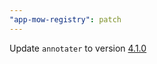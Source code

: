 ```yaml
---
"app-mow-registry": patch
---
```


Update `annotater` to version [4.1.0](https://github.com/lblod/fix-annotation-service/releases/tag/v4.1.0)

